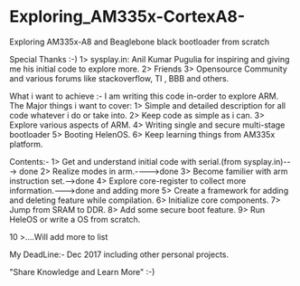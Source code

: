 # Exploring_AM335x-CortexA8-
Exploring AM335x-A8 and Beaglebone black bootloader from scratch 

Special Thanks :-)
1> sysplay.in: Anil Kumar Pugulia for inspiring and giving me his initial code to explore more.
2> Friends
3> Opensource Community and various forums like stackoverflow, TI , BBB and others.

What i want to achieve :-
I am writing this code in-order to explore ARM.
The Major things i want to cover:
1> Simple and detailed description for all code whatever i do or take into.
2> Keep code as simple as i can.
3> Explore various aspects of ARM.
4> Writing single and secure multi-stage bootloader
5> Booting HelenOS.
6> Keep learning things from AM335x platform.


Contents:-
1> Get and understand initial code with serial.(from sysplay.in)---> done
2> Realize modes in arm.---->done
3> Become familier with arm instruction set.-->done
4> Explore core-register to collect more information.--->done and adding more
5> Create a framework for adding and deleting feature while compilation.
6> Initialize core components.
7> Jump from  SRAM to DDR.
8> Add some secure boot feature.
9> Run HeleOS or write a OS from scratch.


10 >....Will add more to list

My DeadLine:- Dec 2017 including other personal projects.


"Share Knowledge and Learn More" :-)
